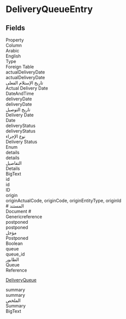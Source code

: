 # DeliveryQueueEntry

<ContentFilter/>

<div class='searchable'>

## Fields

<div class="nama-table">
<div class="row header-row">
<div class="cell">Property</div>
<div class="cell">Column</div>
<div class="cell">Arabic</div>
<div class="cell">English</div>
<div class="cell">Type</div>
<div class="cell">Foreign Table</div>
</div><div class="row searchable" id="actualDeliveryDate">
<div class="cell" data-label="Property">actualDeliveryDate</div>
<div class="cell" data-label="Column">actualDeliveryDate</div>
<div class="cell" data-label="Arabic">تاريخ الإستلام الفعلى</div>
<div class="cell" data-label="English">Actual Delivery Date</div>
<div class="cell" data-label="Type">DateAndTime</div>

</div>

<div class="row searchable" id="deliveryDate">
<div class="cell" data-label="Property">deliveryDate</div>
<div class="cell" data-label="Column">deliveryDate</div>
<div class="cell" data-label="Arabic">تاريخ التوصيل</div>
<div class="cell" data-label="English">Delivery Date</div>
<div class="cell" data-label="Type">Date</div>

</div>

<div class="row searchable" id="deliveryStatus">
<div class="cell" data-label="Property">deliveryStatus</div>
<div class="cell" data-label="Column">deliveryStatus</div>
<div class="cell" data-label="Arabic">نوع الإجراء</div>
<div class="cell" data-label="English">Delivery Status</div>
<div class="cell" data-label="Type">Enum</div>

</div>

<div class="row searchable" id="details">
<div class="cell" data-label="Property">details</div>
<div class="cell" data-label="Column">details</div>
<div class="cell" data-label="Arabic">التفاصيل</div>
<div class="cell" data-label="English">Details</div>
<div class="cell" data-label="Type">BigText</div>

</div>

<div class="row searchable" id="id">
<div class="cell" data-label="Property">id</div>
<div class="cell" data-label="Column">id</div>
<div class="cell" data-label="Arabic"></div>
<div class="cell" data-label="English"></div>
<div class="cell" data-label="Type">ID</div>

</div>

<div class="row searchable" id="origin">
<div class="cell" data-label="Property">origin</div>
<div class="cell gen-ref-column" data-label="Column">originActualCode,  originCode,  originEntityType,  originId</div>
<div class="cell" data-label="Arabic"> # المستند</div>
<div class="cell" data-label="English"> Document #</div>
<div class="cell" data-label="Type">Genericreference</div>

</div>

<div class="row searchable" id="postponed">
<div class="cell" data-label="Property">postponed</div>
<div class="cell" data-label="Column">postponed</div>
<div class="cell" data-label="Arabic">مؤجل</div>
<div class="cell" data-label="English">Postponed</div>
<div class="cell" data-label="Type">Boolean</div>

</div>

<div class="row searchable" id="queue">
<div class="cell" data-label="Property">queue</div>
<div class="cell" data-label="Column">queue_id</div>
<div class="cell" data-label="Arabic">الطابور</div>
<div class="cell" data-label="English">Queue</div>
<div class="cell" data-label="Type">Reference</div>
<div class="cell" data-label="Foreign Table">

 [DeliveryQueue](/modules/supplychain-delivery-queues/DeliveryQueue.md) 
</div>
</div>

<div class="row searchable" id="summary">
<div class="cell" data-label="Property">summary</div>
<div class="cell" data-label="Column">summary</div>
<div class="cell" data-label="Arabic">الملخص</div>
<div class="cell" data-label="English">Summary</div>
<div class="cell" data-label="Type">BigText</div>

</div>


</div>
</div>

